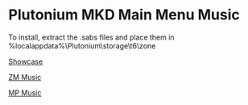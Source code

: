 # Plutonium MKD Main Menu Music

To install, extract the .sabs files and place them in %localappdata%\Plutonium\storage\t6\zone

[Showcase](https://www.youtube.com/watch?v=DM2T7UgqmQI&feature=youtu.be)

[ZM Music](https://www.youtube.com/watch?v=pUiBwFMAbRc)

[MP Music](https://www.youtube.com/watch?v=gyIrM200lhM)
